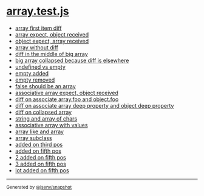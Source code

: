 # [array.test.js](../array.test.js)



- [array first item diff](array_first_item_diff/array_first_item_diff.md)
- [array expect, object received](array_expect__object_received/array_expect__object_received.md)
- [object expect, array received](object_expect__array_received/object_expect__array_received.md)
- [array without diff](array_without_diff/array_without_diff.md)
- [diff in the middle of big array](diff_in_the_middle_of_big_array/diff_in_the_middle_of_big_array.md)
- [big array collapsed because diff is elsewhere](big_array_collapsed_because_diff_is_elsewhere/big_array_collapsed_because_diff_is_elsewhere.md)
- [undefined vs empty](undefined_vs_empty/undefined_vs_empty.md)
- [empty added](empty_added/empty_added.md)
- [empty removed](empty_removed/empty_removed.md)
- [false should be an array](false_should_be_an_array/false_should_be_an_array.md)
- [associative array expect, object received](associative_array_expect__object_received/associative_array_expect__object_received.md)
- [diff on associate array.foo and object.foo](diff_on_associate_array_foo_and_object_foo/diff_on_associate_array_foo_and_object_foo.md)
- [diff on associate array deep property and object deep property](diff_on_associate_array_deep_property_and_object_deep_property/diff_on_associate_array_deep_property_and_object_deep_property.md)
- [diff on collapsed array](diff_on_collapsed_array/diff_on_collapsed_array.md)
- [string and array of chars](string_and_array_of_chars/string_and_array_of_chars.md)
- [associative array with values](associative_array_with_values/associative_array_with_values.md)
- [array like and array](array_like_and_array/array_like_and_array.md)
- [array subclass](array_subclass/array_subclass.md)
- [added on third pos](added_on_third_pos/added_on_third_pos.md)
- [added on fifth pos](added_on_fifth_pos/added_on_fifth_pos.md)
- [2 added on fifth pos](2_added_on_fifth_pos/2_added_on_fifth_pos.md)
- [3 added on fifth pos](3_added_on_fifth_pos/3_added_on_fifth_pos.md)
- [lot added on fifth pos](lot_added_on_fifth_pos/lot_added_on_fifth_pos.md)

---
<sub>
  Generated by <a href="https://github.com/jsenv/core/tree/main/packages/independent/snapshot">@jsenv/snapshot</a>
</sub>
